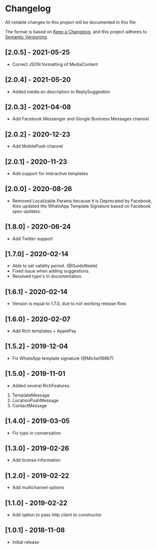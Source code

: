 # Changelog
All notable changes to this project will be documented in this file.

The format is based on [Keep a Changelog](https://keepachangelog.com/en/1.0.0/),
and this project adheres to [Semantic Versioning](https://semver.org/spec/v2.0.0.html).

## [2.0.5] - 2021-05-25
- Correct JSON formatting of MediaContent

## [2.0.4] - 2021-05-20
- Added media en description to ReplySuggestion

## [2.0.3] - 2021-04-08
- Add Facebook Messenger and Google Business Messages channel

## [2.0.2] - 2020-12-23
- Add MobilePush channel

## [2.0.1] - 2020-11-23
- Add support for interactive templates

## [2.0.0] - 2020-08-26
- Removed Localizable Params because it is Deprecated by Facebook,
Also updated the WhatsApp Template Signature based on Facebook spec updates.

## [1.8.0] - 2020-06-24
- Add Twitter support

## [1.7.0] - 2020-02-14
- Able to set validity period. (@GuidoNeele)
- Fixed issue when adding suggestions.
- Resolved typo's in documentation.

## [1.6.1] - 2020-02-14
- Version is equal to 1.7.0, due to not working release flow.

## [1.6.0] - 2020-02-07
- Add Rich templates + ApplePay

## [1.5.2] - 2019-12-04
- Fix WhatsApp template signature (@Michel16867)

## [1.5.0] - 2019-11-01
- Added several RichFeatures.
 1. TemplateMessage
 2. LocationPushMessage
 3. ContactMessage

## [1.4.0] - 2019-03-05
- Fix typo in conversation

## [1.3.0] - 2019-02-26
- Add license information

## [1.2.0] - 2019-02-22
- Add multichannel options

## [1.1.0] - 2019-02-22
- Add option to pass http client to constructor

## [1.0.1] - 2018-11-08
- Initial release
